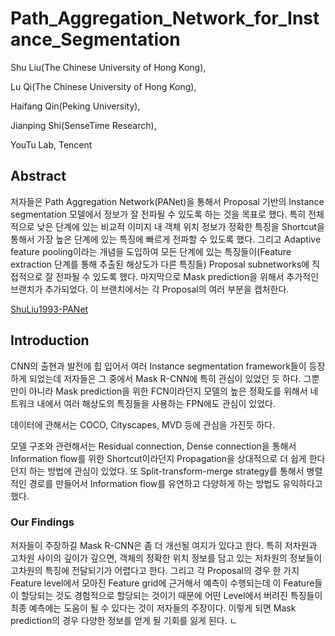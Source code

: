 # Path_Aggregation_Network_for_Instance_Segmentation

Shu Liu(The Chinese University of Hong Kong),

Lu Qi(The Chinese University of Hong Kong),

Haifang Qin(Peking University),

Jianping Shi(SenseTime Research),

YouTu Lab, Tencent



## Abstract

저자들은 Path Aggregation Network(PANet)을 통해서 Proposal 기반의 Instance segmentation 모델에서 정보가 잘 전파될 수 있도록 하는 것을 목표로 했다. 특히 전체적으로 낮은 단계에 있는 비교적 이미지 내 객체 위치 정보가 정확한 특징을 Shortcut을 통해서 가장 높은 단계에 있는 특징에 빠르게 전파할 수 있도록 했다. 그리고 Adaptive feature pooling이라는 개념을 도입하여 모든 단계에 있는 특징들이(Feature extraction 단계를 통해 추출된 해상도가 다른 특징들) Proposal subnetworks에 직접적으로 잘 전파될 수 있도록 했다. 마지막으로 Mask prediction을 위해서 추가적인 브랜치가 추가되었다. 이 브랜치에서는 각 Proposal의 여러 부분을 캡처한다.  

[ShuLiu1993-PANet](https://github.com/ShuLiu1993/PANet)



## Introduction

CNN의 출현과 발전에 힙 입어서 여러 Instance segmentation framework들이 등장하게 되었는데 저자들은 그 중에서 Mask R-CNN에 특히 관심이 있었던 듯 하다. 그뿐만이 아니라 Mask prediction을 위한 FCN이라던지 모델의 높은 정확도를 위해서 네트워크 내에서 여러 해상도의 특징들을 사용하는 FPN에도 관심이 있었다.  

데이터에 관해서는 COCO, Cityscapes, MVD 등에 관심을 가진듯 하다. 

모델 구조와 관련해서는 Residual connection, Dense connection을 통해서 Information flow를 위한 Shortcut이라던지 Propagation을 상대적으로 더 쉽게 한다던지 하는 방법에 관심이 있었다. 또 Split-transform-merge strategy를 통해서 병렬적인 경로를 만들어서 Information flow를 유연하고 다양하게 하는 방법도 유익하다고 했다. 



### Our Findings

저자들이 주장하길 Mask R-CNN은 좀 더 개선될 여지가 있다고 한다. 특히 저차원과 고차원 사이의 깊이가 깊으면, 객체의 정확한 위치 정보를 담고 있는 저차원의 정보들이 고차원의 특징에 전달되기가 어렵다고 한다. 그리고 각 Proposal의 경우 한 가지 Feature level에서 모아진 Feature grid에 근거해서 예측이 수행되는데 이 Feature들이 할당되는 것도 경험적으로 할당되는 것이기 때문에 어떤 Level에서 버려진 특징들이 최종 예측에는 도움이 될 수 있다는 것이 저자들의 주장이다. 이렇게 되면 Mask prediction의 경우 다양한 정보를 얻게 될 기회를 잃게 된다. ㄴ

